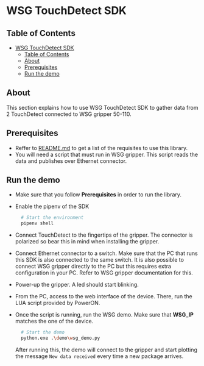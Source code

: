 # WSG TouchDetect SDK

## Table of Contents

- [WSG TouchDetect SDK](#wsg-touchdetect-sdk)
  - [Table of Contents](#table-of-contents)
  - [About](#about)
  - [Prerequisites](#prerequisites)
  - [Run the demo](#run-the-demo)

## About

This section explains how to use WSG TouchDetect SDK to gather data from 2 TouchDetect connected to WSG gripper 50-110.

## Prerequisites

- Reffer to [README.md](README.md) to get a list of the requisites to use this library.
- You will need a script that must run in WSG gripper. This script reads the data and publishes over Ethernet connector.

## Run the demo

- Make sure that you follow **Prerequisites** in order to run the library.

- Enable the pipenv of the SDK

  ```bash
    # Start the environment
    pipenv shell
  ```

- Connect TouchDetect to the fingertips of the gripper. The connector is polarized so bear this in mind when installing the gripper.
- Connect Ethernet connector to a switch. Make sure that the PC that runs this SDK is also connected to the same switch. It is also possible to connect WSG gripper directly to the PC but this requires extra configuration in your PC. Refer to WSG gripper documentation for this.
- Power-up the gripper. A led should start blinking.
- From the PC, access to the web interface of the device. There, run the LUA script provided by PowerON.

- Once the script is running, run the WSG demo. Make sure that **WSG_IP** matches the one of the device.

  ```bash
    # Start the demo
    python.exe .\demo\wsg_demo.py
  ```

  After running this, the demo will connect to the gripper and start plotting the message `New data received` every time a new package arrives.
